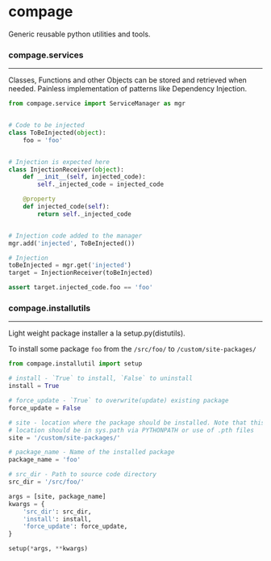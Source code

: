 # compage
Generic reusable python utilities and tools.

### compage.services
--------------------
Classes, Functions and other Objects can be stored and retrieved when needed. Painless implementation of patterns like Dependency Injection.
```python
from compage.service import ServiceManager as mgr


# Code to be injected
class ToBeInjected(object):
    foo = 'foo'


# Injection is expected here
class InjectionReceiver(object):
    def __init__(self, injected_code):
        self._injected_code = injected_code

    @property
    def injected_code(self):
        return self._injected_code


# Injection code added to the manager
mgr.add('injected', ToBeInjected())

# Injection
toBeInjected = mgr.get('injected')
target = InjectionReceiver(toBeInjected)

assert target.injected_code.foo == 'foo'

```

### compage.installutils
-------------------------
Light weight package installer a la setup.py(distutils).

To install some package `foo` from the `/src/foo/` to `/custom/site-packages/`

```python
from compage.installutil import setup

# install - `True` to install, `False` to uninstall
install = True

# force_update - `True` to overwrite(update) existing package
force_update = False

# site - location where the package should be installed. Note that this
# location should be in sys.path via PYTHONPATH or use of .pth files
site = '/custom/site-packages/'

# package_name - Name of the installed package
package_name = 'foo'

# src_dir - Path to source code directory
src_dir = '/src/foo/'

args = [site, package_name]
kwargs = {
    'src_dir': src_dir,
    'install': install,
    'force_update': force_update,
}

setup(*args, **kwargs)

```